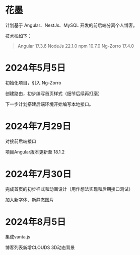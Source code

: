 # 花墨

计划基于 Angular、NestJs、MySQL 开发的前后端分离个人博客。

技术栈如下：

> Angular 17.3.6
> NodeJs 22.1.0
> npm 10.7.0
> Ng-Zorro 17.4.0

# 2024年5月5日

初始化项目，引入 Ng-Zorro

创建路由，初步编写首页样式（细节后续再打磨）

下一步计划搭建后端环境开始编写本地接口。

# 2024年7月29日

对接前后端接口

项目Angular版本更新至 18.1.2

# 2024年7月30日

完成首页的初步样式和动画设计（用作想法实现和后期接口测试）

加入新字体、新静态图片

# 2024年8月5日

集成vanta.js

博客列表新增CLOUDS 3D动态背景
